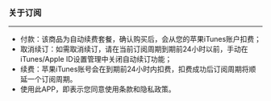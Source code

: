 ### 关于订阅
___
+ 付款：该商品为自动续费套餐，确认购买后，会从您的苹果iTunes账户扣费；
+ 取消续订：如需取消续订，请在当前订阅周期到期前24小时以前，手动在iTunes/Apple ID设置管理中关闭自动续订功能；
+ 续费：苹果iTunes账号会在到期前24小时内扣费，扣费成功后订阅周期将顺延一个订阅周期。
+ 使用此APP，即表示您同意使用条款和隐私政策。

